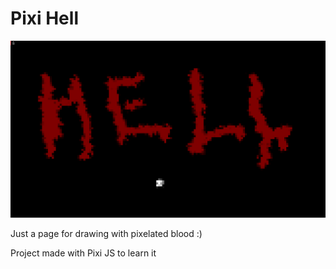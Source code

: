 # Pixi Hell

![Example](example.png)

Just a page for drawing with pixelated blood :)

Project made with Pixi JS to learn it
